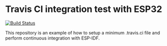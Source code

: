 # Travis CI integration test with ESP32 
[![Build Status](https://travis-ci.com/DKrepsky/ESP32CI.svg?branch=master)](https://travis-ci.com/DKrepsky/ESP32CI)

This repository is an example of how to setup a minimum .travis.ci file and perform
continuous integration with ESP-IDF.
